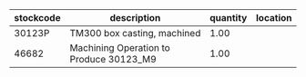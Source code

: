 |stockcode|description|quantity|location|
|---------|-----------|--------|--------|
|30123P|TM300 box casting, machined|1.00||
|46682|Machining Operation to Produce 30123_M9|1.00||
